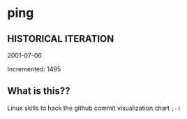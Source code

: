 # ping

## HISTORICAL ITERATION
2001-07-06

Incremented: 1495

## What is this?? 
Linux skills to hack the github commit visualization chart `;-)`
